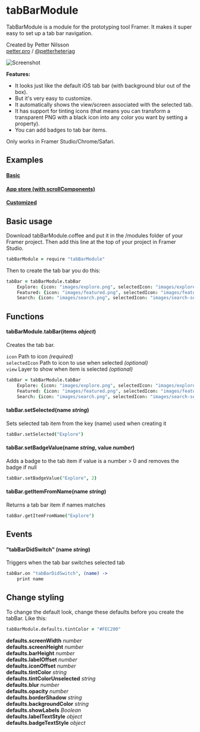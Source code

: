 # tabBarModule

TabBarModule is a module for the prototyping tool Framer. It makes it super easy to set up a tab bar navigation.

Created by Petter Nilsson  
[petter.pro](http://petter.pro) / [@petterheterjag](http://twitter.com/petterheterjag)

![Screenshot](https://raw.githubusercontent.com/petterheterjag/tabBarModule/master/screenshot.png)

**Features:**

* It looks just like the default iOS tab bar (with background blur out of the box).
* But it's very easy to customize.
* It automatically shows the view/screen associated with the selected tab.
* It has support for tinting icons (that means you can transform a transparent PNG with a black icon into any color you want by setting a property).
* You can add badges to tab bar items.

Only works in Framer Studio/Chrome/Safari.


## Examples

#### [Basic](http://share.framerjs.com/bsaw6yj3090m/)
#### [App store (with scrollComponents)](http://share.framerjs.com/37f8ggj6q01q/)
#### [Customized](http://share.framerjs.com/6kf6f60h816b/)


## Basic usage

Download tabBarModule.coffee and put it in the /modules folder of your Framer project. Then add this line at the top of your project in Framer Studio.

```coffeescript
tabBarModule = require "tabBarModule"
```

Then to create the tab bar you do this:

```coffeescript
tabBar = tabBarModule.tabBar
	Explore: {icon: "images/explore.png", selectedIcon: "images/explore-selected.png", view: exploreView}
	Featured: {icon: "images/featured.png", selectedIcon: "images/featured-selected", view: featuredView}
	Search: {icon: "images/search.png", selectedIcon: "images/search-selected.png", view: searchView}
```

## Functions

#### tabBarModule.tabBar(items *object*)
Creates the tab bar.

`icon` Path to icon *(required)*  
`selectedIcon` Path to icon to use when selected *(optional)*  
`view` Layer to show when item is selected *(optional)*

```coffeescript
tabBar = tabBarModule.tabBar
    Explore: {icon: "images/explore.png", selectedIcon: "images/explore-selected.png", view: exploreView}
    Featured: {icon: "images/featured.png", selectedIcon: "images/featured-selected", view: featuredView}
    Search: {icon: "images/search.png", selectedIcon: "images/search-selected.png", view: searchView}
```

#### tabBar.setSelected(name *string*)
Sets selected tab item from the key (name) used when creating it

```coffeescript
tabBar.setSelected("Explore")
```

#### tabBar.setBadgeValue(name *string*, value *number*)
Adds a badge to the tab item if value is a number > 0 and removes the badge if null

```coffeescript
tabBar.setBadgeValue("Explore", 2)
```

#### tabBar.getItemFromName(name *string*)
Returns a tab bar item if names matches

```coffeescript
tabBar.getItemFromName("Explore")
```

## Events

#### "tabBarDidSwitch" (name *string*)
Triggers when the tab bar switches selected tab

```coffeescript
tabBar.on "tabBarDidSwitch", (name) ->
	print name
```


## Change styling

To change the default look, change these defaults before you create the tabBar. Like this:

```coffeescript
tabBarModule.defaults.tintColor = "#FEC200"
```

**defaults.screenWidth** *number*  
**defaults.screenHeight** *number*  
**defaults.barHeight** *number*  
**defaults.labelOffset** *number*  
**defaults.iconOffset** *number*  
**defaults.tintColor** *string*  
**defaults.tintColorUnselected** *string*  
**defaults.blur** *number*  
**defaults.opacity** *number*  
**defaults.borderShadow** *string*  
**defaults.backgroundColor** *string*  
**defaults.showLabels** *Boolean*  
**defaults.labelTextStyle** *object*  
**defaults.badgeTextStyle** *object*  
